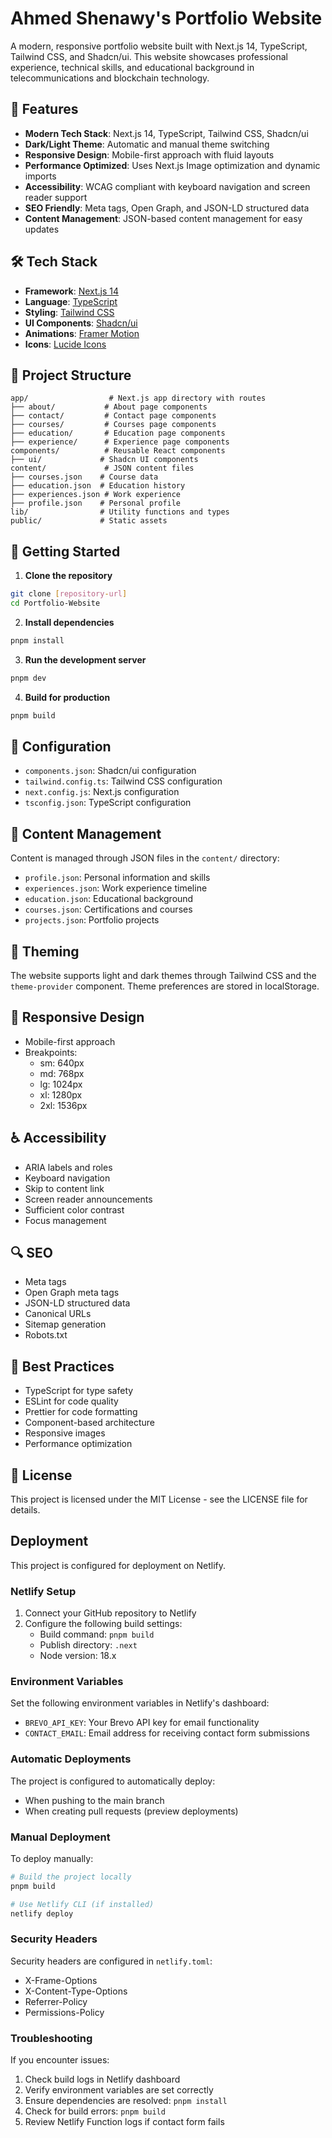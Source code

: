# Ahmed Shenawy's Portfolio Website

A modern, responsive portfolio website built with Next.js 14, TypeScript, Tailwind CSS, and Shadcn/ui. This website showcases professional experience, technical skills, and educational background in telecommunications and blockchain technology.

## 🚀 Features

- **Modern Tech Stack**: Next.js 14, TypeScript, Tailwind CSS, Shadcn/ui
- **Dark/Light Theme**: Automatic and manual theme switching
- **Responsive Design**: Mobile-first approach with fluid layouts
- **Performance Optimized**: Uses Next.js Image optimization and dynamic imports
- **Accessibility**: WCAG compliant with keyboard navigation and screen reader support
- **SEO Friendly**: Meta tags, Open Graph, and JSON-LD structured data
- **Content Management**: JSON-based content management for easy updates

## 🛠️ Tech Stack

- **Framework**: [Next.js 14](https://nextjs.org/)
- **Language**: [TypeScript](https://www.typescriptlang.org/)
- **Styling**: [Tailwind CSS](https://tailwindcss.com/)
- **UI Components**: [Shadcn/ui](https://ui.shadcn.com/)
- **Animations**: [Framer Motion](https://www.framer.com/motion/)
- **Icons**: [Lucide Icons](https://lucide.dev/)

## 📁 Project Structure

```
app/                  # Next.js app directory with routes
├── about/           # About page components
├── contact/         # Contact page components
├── courses/         # Courses page components
├── education/       # Education page components
├── experience/      # Experience page components
components/          # Reusable React components
├── ui/             # Shadcn UI components
content/             # JSON content files
├── courses.json    # Course data
├── education.json  # Education history
├── experiences.json # Work experience
├── profile.json    # Personal profile
lib/                # Utility functions and types
public/             # Static assets
```

## 🚀 Getting Started

1. **Clone the repository**

```bash
git clone [repository-url]
cd Portfolio-Website
```

2. **Install dependencies**

```bash
pnpm install
```

3. **Run the development server**

```bash
pnpm dev
```

4. **Build for production**

```bash
pnpm build
```

## 🔧 Configuration

- `components.json`: Shadcn/ui configuration
- `tailwind.config.ts`: Tailwind CSS configuration
- `next.config.js`: Next.js configuration
- `tsconfig.json`: TypeScript configuration

## 📄 Content Management

Content is managed through JSON files in the `content/` directory:

- `profile.json`: Personal information and skills
- `experiences.json`: Work experience timeline
- `education.json`: Educational background
- `courses.json`: Certifications and courses
- `projects.json`: Portfolio projects

## 🎨 Theming

The website supports light and dark themes through Tailwind CSS and the `theme-provider` component. Theme preferences are stored in localStorage.

## 📱 Responsive Design

- Mobile-first approach
- Breakpoints:
  - sm: 640px
  - md: 768px
  - lg: 1024px
  - xl: 1280px
  - 2xl: 1536px

## ♿ Accessibility

- ARIA labels and roles
- Keyboard navigation
- Skip to content link
- Screen reader announcements
- Sufficient color contrast
- Focus management

## 🔍 SEO

- Meta tags
- Open Graph meta tags
- JSON-LD structured data
- Canonical URLs
- Sitemap generation
- Robots.txt

## 🧪 Best Practices

- TypeScript for type safety
- ESLint for code quality
- Prettier for code formatting
- Component-based architecture
- Responsive images
- Performance optimization

## 📄 License

This project is licensed under the MIT License - see the LICENSE file for details.

## Deployment

This project is configured for deployment on Netlify.

### Netlify Setup

1. Connect your GitHub repository to Netlify
2. Configure the following build settings:
   - Build command: `pnpm build`
   - Publish directory: `.next`
   - Node version: 18.x

### Environment Variables

Set the following environment variables in Netlify's dashboard:

- `BREVO_API_KEY`: Your Brevo API key for email functionality
- `CONTACT_EMAIL`: Email address for receiving contact form submissions

### Automatic Deployments

The project is configured to automatically deploy:

- When pushing to the main branch
- When creating pull requests (preview deployments)

### Manual Deployment

To deploy manually:

```bash
# Build the project locally
pnpm build

# Use Netlify CLI (if installed)
netlify deploy
```

### Security Headers

Security headers are configured in `netlify.toml`:

- X-Frame-Options
- X-Content-Type-Options
- Referrer-Policy
- Permissions-Policy

### Troubleshooting

If you encounter issues:

1. Check build logs in Netlify dashboard
2. Verify environment variables are set correctly
3. Ensure dependencies are resolved: `pnpm install`
4. Check for build errors: `pnpm build`
5. Review Netlify Function logs if contact form fails

